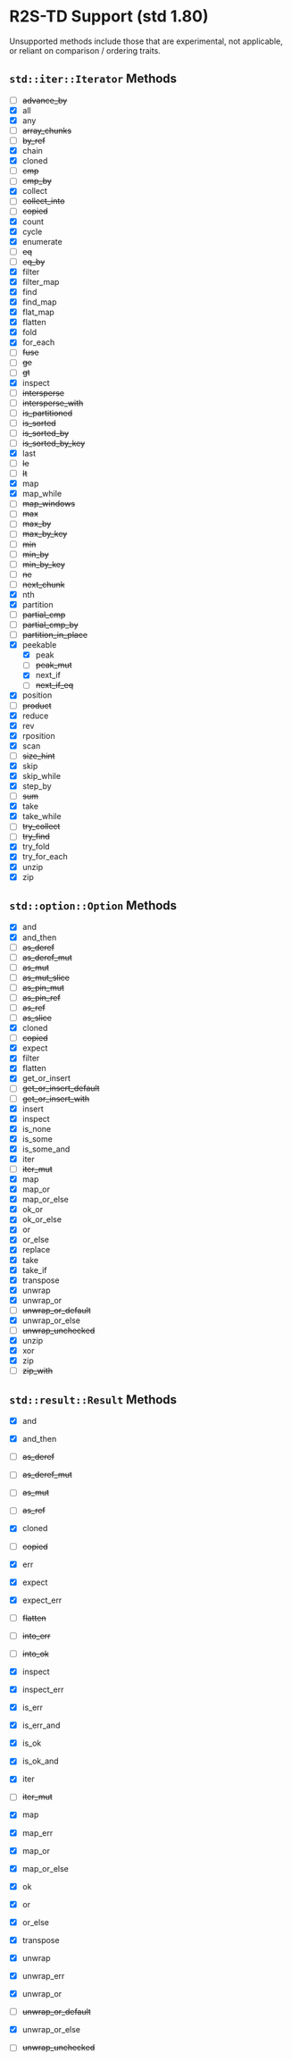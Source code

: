 # R2S-TD Support (std 1.80)

Unsupported methods include those that are experimental, not applicable, or reliant on comparison / ordering traits. 

## `std::iter::Iterator` Methods

- [ ] ~~advance_by~~
- [x] all
- [x] any
- [ ] ~~array_chunks~~
- [ ] ~~by_ref~~
- [x] chain
- [x] cloned
- [ ] ~~cmp~~
- [ ] ~~cmp_by~~
- [x] collect
- [ ] ~~collect_into~~
- [ ] ~~copied~~
- [x] count
- [x] cycle
- [x] enumerate
- [ ] ~~eq~~
- [ ] ~~eq_by~~
- [x] filter
- [x] filter_map
- [x] find
- [x] find_map
- [x] flat_map
- [x] flatten
- [x] fold
- [x] for_each
- [ ] ~~fuse~~
- [ ] ~~ge~~
- [ ] ~~gt~~
- [x] inspect
- [ ] ~~intersperse~~
- [ ] ~~intersperse_with~~
- [ ] ~~is_partitioned~~
- [ ] ~~is_sorted~~
- [ ] ~~is_sorted_by~~
- [ ] ~~is_sorted_by_key~~
- [x] last
- [ ] ~~le~~
- [ ] ~~lt~~
- [x] map
- [x] map_while
- [ ] ~~map_windows~~
- [ ] ~~max~~
- [ ] ~~max_by~~
- [ ] ~~max_by_key~~
- [ ] ~~min~~
- [ ] ~~min_by~~
- [ ] ~~min_by_key~~
- [ ] ~~ne~~
- [ ] ~~next_chunk~~
- [x] nth
- [x] partition
- [ ] ~~partial_cmp~~
- [ ] ~~partial_cmp_by~~
- [ ] ~~partition_in_place~~
- [x] peekable
    - [x] peak
    - [ ] ~~peak_mut~~
    - [x] next_if
    - [ ] ~~next_if_eq~~
- [x] position
- [ ] ~~product~~
- [x] reduce
- [x] rev
- [x] rposition
- [x] scan
- [ ] ~~size_hint~~
- [x] skip
- [x] skip_while
- [x] step_by
- [ ] ~~sum~~
- [x] take
- [x] take_while
- [ ] ~~try_collect~~
- [ ] ~~try_find~~
- [x] try_fold
- [x] try_for_each
- [x] unzip
- [x] zip

## `std::option::Option` Methods

- [x] and
- [x] and_then
- [ ] ~~as_deref~~
- [ ] ~~as_deref_mut~~
- [ ] ~~as_mut~~
- [ ] ~~as_mut_slice~~
- [ ] ~~as_pin_mut~~
- [ ] ~~as_pin_ref~~
- [ ] ~~as_ref~~
- [ ] ~~as_slice~~
- [x] cloned
- [ ] ~~copied~~
- [x] expect
- [x] filter
- [x] flatten
- [x] get_or_insert
- [ ] ~~get_or_insert_default~~
- [ ] ~~get_or_insert_with~~
- [x] insert
- [x] inspect
- [x] is_none
- [x] is_some
- [x] is_some_and
- [x] iter
- [ ] ~~iter_mut~~
- [x] map
- [x] map_or
- [x] map_or_else
- [x] ok_or
- [x] ok_or_else
- [x] or
- [x] or_else
- [x] replace
- [x] take
- [x] take_if
- [x] transpose
- [x] unwrap
- [x] unwrap_or
- [ ] ~~unwrap_or_default~~
- [x] unwrap_or_else
- [ ] ~~unwrap_unchecked~~
- [x] unzip
- [x] xor
- [x] zip
- [ ] ~~zip_with~~

## `std::result::Result` Methods

- [x] and
- [x] and_then
- [ ] ~~as_deref~~
- [ ] ~~as_deref_mut~~
- [ ] ~~as_mut~~
- [ ] ~~as_ref~~
- [x] cloned
- [ ] ~~copied~~
- [x] err
- [x] expect
- [x] expect_err
- [ ] ~~flatten~~
- [ ] ~~into_err~~
- [ ] ~~into_ok~~
- [x] inspect
- [x] inspect_err
- [x] is_err
- [x] is_err_and
- [x] is_ok
- [x] is_ok_and
- [x] iter
- [ ] ~~iter_mut~~
- [x] map
- [x] map_err
- [x] map_or
- [x] map_or_else
- [x] ok
- [x] or
- [x] or_else
- [x] transpose
- [x] unwrap
- [x] unwrap_err
- [x] unwrap_or
- [ ] ~~unwrap_or_default~~
- [x] unwrap_or_else
- [ ] ~~unwrap_unchecked~~

